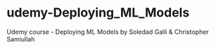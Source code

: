# udemy-Deploying_ML_Models
Udemy course - Deploying ML Models by Soledad Galli &amp; Christopher Samiullah
